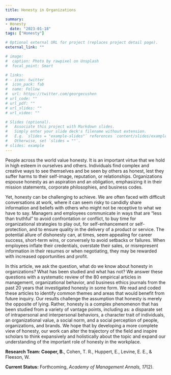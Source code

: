 ```yaml
---
title: Honesty in Organizations

summary:
- Honesty
  date: "2023-01-18"
tags: ["Honesty"]

# Optional external URL for project (replaces project detail page).
external_link: ""

# image:
#  caption: Photo by rawpixel on Unsplash
#  focal_point: Smart

# links:
# - icon: twitter
#  icon_pack: fab
#  name: Follow
#  url: https://twitter.com/georgecushen
# url_code: ""
# url_pdf: ""
# url_slides: ""
# url_video: ""

# Slides (optional).
#   Associate this project with Markdown slides.
#   Simply enter your slide deck's filename without extension.
#   E.g. `slides = "example-slides"` references `content/slides/example-slides.md`.
#   Otherwise, set `slides = ""`.
# slides: example
---
```


People across the world value honesty. It is an important virtue that we hold in high esteem in ourselves and others. Individuals find complex and creative ways to see themselves and be seen by others as honest, lest they suffer harms to their self-image, reputation, or relationships. Organizations espouse honesty as an aspiration and an obligation, emphasizing it in their mission statements, corporate philosophies, and business codes. 

Yet, honesty can be challenging to achieve. We are often faced with difficult conversations at work, where it can seem risky to candidly share information and beliefs with others who might not be receptive to what we have to say. Managers and employees communicate in ways that are “less than truthful” to avoid confrontation or conflict, to buy time for organizational strategies to play out, for self-enhancement or self-protection, and to ensure quality in the delivery of a product or service. The potential allure of dishonesty can, at times, seem appealing for career success, short-term wins, or conversely to avoid setbacks or failures. When employees inflate their credentials, overstate their sales, or misrepresent information in their resumes or when negotiating, they may be rewarded with increased opportunities and profit.

In this article, we ask the question, what do we know about honesty in organizations? What has been studied and what has not? We answer these questions with a systematic review of the 80 empirical articles in management, organizational behavior, and business ethics journals from the past 20 years that investigated honesty in some form. We read and coded these articles to identify common themes and areas that would benefit from future inquiry. Our results challenge the assumption that honesty is merely the opposite of lying. Rather, honesty is a complex phenomenon that has been studied from a variety of vantage points, including as: a disparate set of intrapersonal and interpersonal behaviors, a character trait of individuals, an organizational value, a social norm, and a social perception of people, organizations, and brands. We hope that by developing a more complete view of honesty, our work can alter the trajectory of the field and inspire scholars to think expansively and holistically about the topic and expand our understanding of the important role of honesty in the workplace. 


**Research Team: Cooper, B.**, Cohen, T. R., Huppert, E., Levine, E. E., & Fleeson, W.

**Current Status:** Forthcoming, *Academy of Management Annals, 17*(2).
